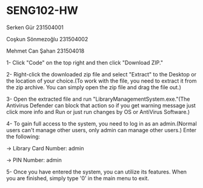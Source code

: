 # SENG102-HW
Serken Gür        231504001

Coşkun Sönmezoğlu 231504002

Mehmet Can Şahan  231504018


1- Click "Code" on the top right and then click "Download ZIP."

2- Right-click the downloaded zip file and select "Extract" to the Desktop or the location of your choice.(To work with the file, you need to extract it from the zip archive. You can simply open the zip file and drag the file out.)

3- Open the extracted file and run "LibraryManagementSystem.exe."(The Antivirus Defender can block that action so if you get warning message just click more info and Run or just run changes by OS or AntiVirus Software.)

4- To gain full access to the system, you need to log in as an admin.(Normal users can't manage other users, only admin can manage other users.) Enter the following:

-> Library Card Number: admin

-> PIN Number: admin

5- Once you have entered the system, you can utilize its features. When you are finished, simply type '0' in the main menu to exit.
